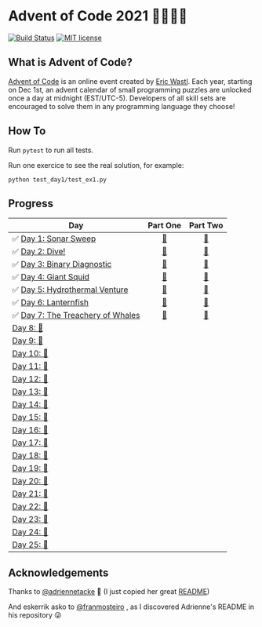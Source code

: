 # Advent of Code 2021 🎄👨‍💻🎄

[![Build Status](https://github.com/anxodio/aoc2020/workflows/build/badge.svg)](https://github.com/anxodio/aoc2020/actions)
[![MIT license](https://img.shields.io/badge/License-MIT-blue.svg)](https://opensource.org/licenses/MIT)

## What is Advent of Code?

[Advent of Code](http://adventofcode.com) is an online event created by [Eric Wastl](https://twitter.com/ericwastl). Each year, starting on Dec 1st, an advent calendar of small programming puzzles are unlocked once a day at midnight (EST/UTC-5). Developers of all skill sets are encouraged to solve them in any programming language they choose!

## How To

Run `pytest` to run all tests.

Run one exercice to see the real solution, for example:

```
python test_day1/test_ex1.py
```

## Progress

| Day                                                                                                       |                                  Part One                                  |                                  Part Two                                  |
| --------------------------------------------------------------------------------------------------------- | :------------------------------------------------------------------------: | :------------------------------------------------------------------------: |
| ✅ [Day 1: Sonar Sweep](https://github.com/anxodio/aoc2021/tree/main/test_day01/exercise.txt)             | [🌟](https://github.com/anxodio/aoc2021/tree/main/test_day01/test_ex1.py)  | [🌟](https://github.com/anxodio/aoc2021/tree/main/test_day01/test_ex2.py)  |
| ✅ [Day 2: Dive!](https://github.com/anxodio/aoc2021/tree/main/test_day02/exercise.txt)                   | [🌟](https://github.com/anxodio/aoc2021/tree/main/test_day02/test_ex3.py)  | [🌟](https://github.com/anxodio/aoc2021/tree/main/test_day02/test_ex4.py)  |
| ✅ [Day 3: Binary Diagnostic](https://github.com/anxodio/aoc2021/tree/main/test_day03/exercise.txt)       | [🌟](https://github.com/anxodio/aoc2021/tree/main/test_day03/test_ex5.py)  | [🌟](https://github.com/anxodio/aoc2021/tree/main/test_day03/test_ex6.py)  |
| ✅ [Day 4: Giant Squid](https://github.com/anxodio/aoc2021/tree/main/test_day04/exercise.txt)             | [🌟](https://github.com/anxodio/aoc2021/tree/main/test_day04/test_ex7.py)  | [🌟](https://github.com/anxodio/aoc2021/tree/main/test_day04/test_ex8.py)  |
| ✅ [Day 5: Hydrothermal Venture](https://github.com/anxodio/aoc2021/tree/main/test_day05/exercise.txt)    | [🌟](https://github.com/anxodio/aoc2021/tree/main/test_day05/test_ex9.py)  | [🌟](https://github.com/anxodio/aoc2021/tree/main/test_day05/test_ex10.py) |
| ✅ [Day 6: Lanternfish](https://github.com/anxodio/aoc2021/tree/main/test_day06/exercise.txt)             | [🌟](https://github.com/anxodio/aoc2021/tree/main/test_day06/test_ex11.py) | [🌟](https://github.com/anxodio/aoc2021/tree/main/test_day06/test_ex12.py) |
| ✅ [Day 7: The Treachery of Whales](https://github.com/anxodio/aoc2021/tree/main/test_day07/exercise.txt) | [🌟](https://github.com/anxodio/aoc2021/tree/main/test_day07/test_ex13.py) | [🌟](https://github.com/anxodio/aoc2021/tree/main/test_day07/test_ex14.py) |
| [Day 8: 🚧 ]()                                                                                            |                                                                            |                                                                            |
| [Day 9: 🚧 ]()                                                                                            |                                                                            |                                                                            |
| [Day 10: 🚧 ]()                                                                                           |                                                                            |                                                                            |
| [Day 11: 🚧 ]()                                                                                           |                                                                            |                                                                            |
| [Day 12: 🚧 ]()                                                                                           |                                                                            |                                                                            |
| [Day 13: 🚧 ]()                                                                                           |                                                                            |                                                                            |
| [Day 14: 🚧 ]()                                                                                           |                                                                            |                                                                            |
| [Day 15: 🚧 ]()                                                                                           |                                                                            |                                                                            |
| [Day 16: 🚧 ]()                                                                                           |                                                                            |                                                                            |
| [Day 17: 🚧 ]()                                                                                           |                                                                            |                                                                            |
| [Day 18: 🚧 ]()                                                                                           |                                                                            |                                                                            |
| [Day 19: 🚧 ]()                                                                                           |                                                                            |                                                                            |
| [Day 20: 🚧 ]()                                                                                           |                                                                            |                                                                            |
| [Day 21: 🚧 ]()                                                                                           |                                                                            |                                                                            |
| [Day 22: 🚧 ]()                                                                                           |                                                                            |                                                                            |
| [Day 23: 🚧 ]()                                                                                           |                                                                            |                                                                            |
| [Day 24: 🚧 ]()                                                                                           |                                                                            |                                                                            |
| [Day 25: 🚧 ]()                                                                                           |                                                                            |                                                                            |

## Acknowledgements

Thanks to [@adriennetacke](https://github.com/adriennetacke) 🙌 (I just copied her great [README](https://github.com/adriennetacke/advent-of-code-2020/))

And eskerrik asko to [@franmosteiro](https://github.com/franmosteiro) , as I discovered Adrienne's README in his repository 😜
